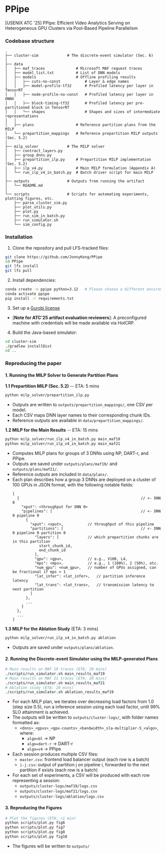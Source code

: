 # PPipe

[USENIX ATC '25] PPipe: Efficient Video Analytics Serving on Heterogeneous GPU
Clusters via Pool-Based Pipeline Parallelism

### Codebase structure

```
.
├── cluster-sim             # The discrete-event simulator (Sec. 6)
│
├── data
│   ├── maf_traces              # Microsoft MAF request traces
│   ├── model_list.txt          # List of DNN models
│   ├── models                  # Offline profiling results
│   │   ├── cuts-no-const           # Layer & edge names
│   │   ├── model-profile-tf32      # Profiled latency per layer in TensorRT
│   │   ├── node-profile-no-const   # Profiled latency per layer in ONNX
│   │   ├── block-timing-tf32       # Profiled latency per pre-partitioned block in TensorRT
│   │   └── shapes                  # Shapes and sizes of intermediate representations
│   │   
│   ├── plans                   # Reference partition plans from the MILP
│   └── prepartition_mappings   # Reference prepartition MILP outputs (Sec. 5.2)
│
├── milp_solver             # The MILP solver
│   ├── contract_layers.py
│   ├── group_dnns.py
│   ├── prepartition_ilp.py     # Prepartition MILP implementation (Sec. 5.2)
│   ├── ilp_v4.py               # Main MILP formulation (Appendix A)
│   └── run_ilp_v4_in_batch.py  # Batch driver script for main MILP
│
├── outputs                 # Outputs from running the artifact
│   └── README.md
│
└── scripts                 # Scripts for automating experiments, plotting figures, etc.
    ├── parse_cluster_sim.py
    ├── plot_utils.py
    ├── plot.py
    ├── run_sim_in_batch.py
    ├── run_simulator.sh
    └── sim_config.py

```

### Installation

1. Clone the repository and pull LFS-tracked files:

```bash
git clone https://github.com/JonnyKong/PPipe
cd PPipe
git lfs install
git lfs pull
```

2. Install dependencies:

```bash
conda create -n ppipe python=3.12   # Please choose a different environment name
conda activate ppipe
pip install -r requirements.txt
```

3. Set up a [Gurobi
   license](https://www.gurobi.com/academia/academic-program-and-licenses/)

  * [**Note for ATC'25 artifact evaluation reviewers**]: A preconfigured
    machine with credentials will be made available via HotCRP.

4. Build the Java-based simulator:

```bash
cd cluster-sim
./gradlew installDist
cd ..
```

### Reproducing the paper

#### 1. Running the MILP Solver to Generate Partition Plans

**1.1 Prepartition MILP (Sec. 5.2)** -- ETA: 5 mins

```bash
python milp_solver/prepartition_ilp.py
```

* Outputs are written to `outputs/prepartition_mappings/`, one CSV per model.
* Each CSV maps DNN layer names to their corresponding chunk IDs.
* Reference outputs are available in `data/prepartition_mappings/`.

**1.2 MILP for the Main Results** -- ETA: 15 mins

```bash
python milp_solver/run_ilp_v4_in_batch.py main_maf19
python milp_solver/run_ilp_v4_in_batch.py main_maf21
```
* Computes MILP plans for groups of 3 DNNs using NP, DART-r, and PPipe.
* Outputs are saved under `outputs/plans/maf19/` and `outputs/plans/maf21/`. 
* Reference outputs are included in `data/plans/`.
* Each plan describes how a group 3 DNNs are deployed on a cluster of 100 GPUs
  in JSON format, with the following notable fields:
  ```
  [
    {                                                       // <- DNN 0
      "xput": <throughput for DNN 0>
      "pipelines": [                                        // <- DNN 0 pipeline 0
        {
          "xput": <xput>,           // throughput of this pipeline
          "partitions": [                                   // <- DNN 0 pipeline 0 partition 0
            "layers": [             // which prepartition chunks are in this partition
              start_chunk_id,
              end_chunk_id
            ],
            "gpu": <gpu>,           // e.g., V100, L4,
            "mps": <mps>,           // e.g., 1 (100%), 2 (50%), etc.
            "num_gpu": <num_gpu>,   // number of GPUs assigned, can be fractional if mps > 1
            "lat_infer": <lat_infer>,   // partition inference latency
            "lat_trans": <lat_trans>,   // transmission latency to next partition
          ]
        },
        ...
      ]
    },
    ...
  ]
  ```

**1.3 MILP for the Ablation Study** (ETA: 3 mins)

```bash
python milp_solver/run_ilp_v4_in_batch.py ablation
```

* Outputs are saved under `outputs/plans/ablation`.

#### 2. Running the Discrete-event Simulator using the MILP-generated Plans

```bash
# Main results on MAF 19 traces (ETA: 20 mins)
./scripts/run_simulator.sh main_results_maf19
# Main results on MAF 21 traces (ETA: 20 mins)
./scripts/run_simulator.sh main_results_maf21
# Ablation study (ETA: 20 mins)
./scripts/run_simulator.sh ablation_results_maf19
```

* For each MILP plan, we iterates over decreasing load factors from 1.0 (step
  size 0.5), run a inference session using each load factor, until 99% SLO
  attainment is achieved.
* The outputs will be written to `outputs/cluster-logs/`, with folder names
  formatted as:
    * `<dnns>_<gpus>_<gpu-counts>_<bandwidth>_sla-multiplier-5_<algo>`, where:
        * `algo=bl` -> NP
        * `algo=dart-r` -> DART-r
        * `algo=v4` -> PPipe
* Each session produces multiple CSV files:
    * `master.csv`: frontend load balancer output (each row is a batch)
    * `i-j.csv`: output of partition j on pipeline i, forwarded to the next
      partition if exists (each row is a batch)
* For each set of experiments, a CSV will be produced with each row
  representing a session:
    * `outputs/cluster-logs/maf19/logs.csv`
    * `outputs/cluster-logs/maf21/logs.csv`
    * `outputs/cluster-logs/ablation/logs.csv`

#### 3. Reproducing the Figures

```bash
# Plot the figures (ETA: <1 min)
python scripts/plot.py fig6
python scripts/plot.py fig7
python scripts/plot.py fig8
python scripts/plot.py fig10
```

* The figures will be written to `outputs/`
